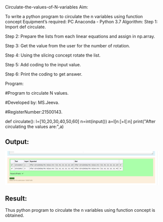 Circulate-the-values-of-N-variables
Aim:

To write a python program to circulate the n variables using function concept
Equipment’s required:
 PC
Anaconda - Python 3.7
Algorithm: 
Step 1:
Import def circulate.

Step 2:
Prepare the lists from each linear equations and assign in np.array.

Step 3:
Get the value from the user for the number of rotation.

Step 4:
Using the slicing concept rotate the list.

Step 5:
Add coding to the input value.

Step 6:
Print the coding to get answer.

Program:

#Program to circulate N values.

#Developed by: MS.Jeeva.

#RegisterNumber:21500143.

def circulate():
   l=[10,20,30,40,50,60]
   n=int(input())
   a=l[n:]+l[:n]
   print("After circulating the values are:",a)

   

## Output:
![output](./outputvariable.png)


## Result:
Thus python program to circulate the n variables using function concept is obtained.
